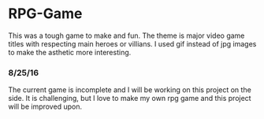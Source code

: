 # RPG-Game

This was a tough game to make and fun. The theme is major video game titles with respecting main heroes or villians. I used gif instead of jpg images to make the asthetic more interesting.

### 8/25/16
The current game is incomplete and I will be working on this project on the side. It is challenging, but I love to make my own rpg game and this project will be improved upon. 
